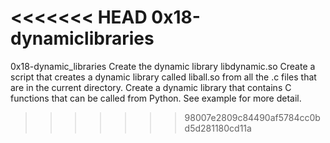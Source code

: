 <<<<<<< HEAD
0x18-dynamiclibraries
=======
0x18-dynamic_libraries
Create the dynamic library libdynamic.so
Create a script that creates a dynamic library called liball.so from all the .c files that are in the current directory.
Create a dynamic library that contains C functions that can be called from Python. See example for more detail.


>>>>>>> 98007e2809c84490af5784cc0bd5d281180cd11a
